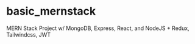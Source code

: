# basic_mernstack
MERN Stack Project w/ MongoDB, Express, React, and NodeJS + Redux, Tailwindcss, JWT
